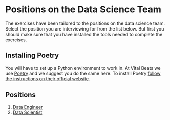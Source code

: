 # Positions on the Data Science Team

The exercises have been tailored to the positions on the data science team. Select the position you are interviewing for from the list below. But first you should make sure that you have installed the tools needed to complete the exercises.


## Installing Poetry
You will have to set up a Python environment to work in. At Vital Beats we use [Poetry](https://python-poetry.org/) and we suggest you do the same here. To install Poetry [follow the instructions on their official website](https://python-poetry.org/docs/).

## Positions

1. [Data Engineer](./data-engineer/)
1. [Data Scientist](./data-scientist/)
